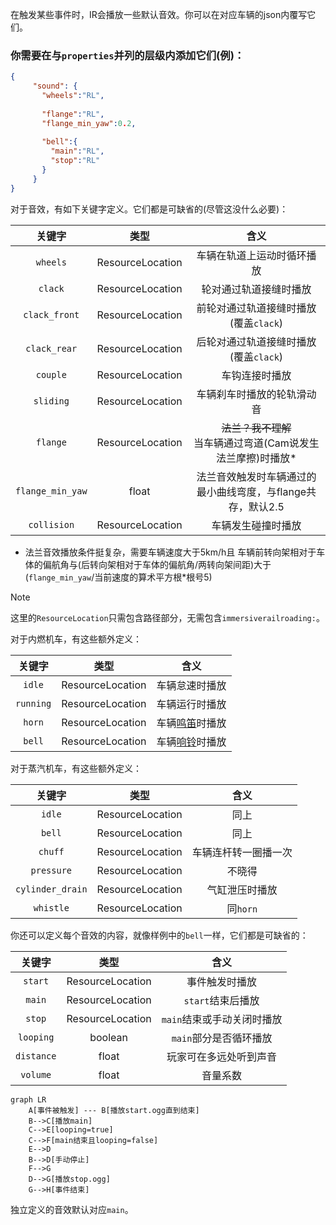 在触发某些事件时，IR会播放一些默认音效。你可以在对应车辆的json内覆写它们。

### 你需要在与`properties`并列的层级内添加它们(例)：

```json
{
     "sound": {
       "wheels":"RL",
       
       "flange":"RL",
       "flange_min_yaw":0.2,
       
       "bell":{
         "main":"RL",
         "stop":"RL"
       }
     }
}
```

对于音效，有如下关键字定义。它们都是可缺省的(尽管这没什么必要)：

|       关键字        |        类型        |                   含义                    |
|:----------------:|:----------------:|:---------------------------------------:|
|     `wheels`     | ResourceLocation |              车辆在轨道上运动时循环播放              |
|     `clack`      | ResourceLocation |               轮对通过轨道接缝时播放               |
|  `clack_front`   | ResourceLocation |         前轮对通过轨道接缝时播放(覆盖`clack`)         |
|   `clack_rear`   | ResourceLocation |         后轮对通过轨道接缝时播放(覆盖`clack`)         |
|     `couple`     | ResourceLocation |                 车钩连接时播放                 |
|    `sliding`     | ResourceLocation |              车辆刹车时播放的轮轨滑动音              |
|     `flange`     | ResourceLocation | ~~法兰？我不理解~~</br>当车辆通过弯道(Cam说发生法兰摩擦)时播放* |
| `flange_min_yaw` |      float       |   法兰音效触发时车辆通过的最小曲线弯度，与flange共存，默认2.5    |
|   `collision`    | ResourceLocation |                车辆发生碰撞时播放                |

* 法兰音效播放条件挺复杂，需要车辆速度大于5km/h且 车辆前转向架相对于车体的偏航角与(后转向架相对于车体的偏航角/两转向架间距)大于
  (`flange_min_yaw`/当前速度的算术平方根*根号5)

>[!NOTE]
> 这里的`ResourceLocation`只需包含路径部分，无需包含`immersiverailroading:`。

对于内燃机车，有这些额外定义：

|          关键字          |        类型        |                        含义                        |
|:---------------------:|:----------------:|:------------------------------------------------:|
|        `idle`         | ResourceLocation |                     车辆怠速时播放                      |
|       `running`       | ResourceLocation |                     车辆运行时播放                      |
|        `horn`         | ResourceLocation | 车辆[鸣笛](https://www.mcmod.cn/item/780406.html)时播放 |
|        `bell`         | ResourceLocation | 车辆[响铃](https://www.mcmod.cn/item/780407.html)时播放 |


对于蒸汽机车，有这些额外定义：

|       关键字        |         类型         |     含义     |
|:----------------:|:------------------:|:----------:|
|      `idle`      |  ResourceLocation  |     同上     |
|      `bell`      |  ResourceLocation  |     同上     |
|     `chuff`      |  ResourceLocation  | 车辆连杆转一圈播一次 |
|    `pressure`    |  ResourceLocation  |    不晓得     |
| `cylinder_drain` |  ResourceLocation  |  气缸泄压时播放   |
|    `whistle`     |  ResourceLocation  |  同`horn`   |


你还可以定义每个音效的内容，就像样例中的`bell`一样，它们都是可缺省的：

|    关键字     |        类型        |          含义           |
|:----------:|:----------------:|:---------------------:|
|  `start`   | ResourceLocation |        事件触发时播放        |
|   `main`   | ResourceLocation |     `start`结束后播放      |
|   `stop`   | ResourceLocation |   `main`结束或手动关闭时播放    |
| `looping`  |     boolean      |    `main`部分是否循环播放     |
| `distance` |      float       |      玩家可在多远处听到声音      |
|  `volume`  |      float       |         音量系数          |


```mermaid
graph LR
    A[事件被触发] --- B[播放start.ogg直到结束]
    B-->C[播放main]
    C-->E[looping=true]
    C-->F[main结束且looping=false]
    E-->D
    B-->D[手动停止]
    F-->G
    D-->G[播放stop.ogg]
    G-->H[事件结束]
```

独立定义的音效默认对应`main`。
